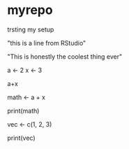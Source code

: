 # myrepo
trsting my setup

"this is a line from RStudio"

"This is honestly the coolest thing ever"

a <- 2
x <- 3

a+x

math <- a + x

print(math)


vec <- c(1, 2, 3)

print(vec)

